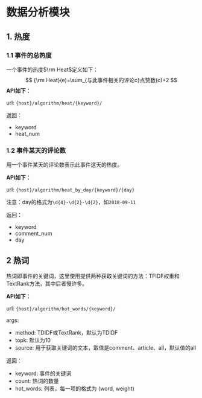 # 数据分析模块

## 1. 热度

### 1.1 事件的总热度

一个事件的热度$\rm Heat$定义如下：
$$
{\rm Heat}(e)=\sum_{与此事件相关的评论c}点赞数(c)+2
$$
**API如下：**

url: `{host}/algorithm/heat/{keyword}/`

返回：

- keyword
- heat_num

### 1.2 事件某天的评论数

用一个事件某天的评论数表示此事件这天的热度。

**API如下：**

url: `{host}/algorithm/heat_by_day/{keyword}/{day}`

注意：day的格式为`\d{4}-\d{2}-\d{2}`，如`2018-09-11`

返回：

- keyword
- comment_num
- day

## 2 热词

热词即事件的关键词，这里使用提供两种获取关键词的方法：TFIDF权重和TextRank方法，其中后者慢许多。

**API如下：**

url: `{host}/algorithm/hot_words/{keyword}/`

args:

- method: TDIDF或TextRank，默认为TDIDF
- topk: 默认为10
- source: 用于获取关键词的文本，取值是comment、article、all，默认值的all

返回：

- keyword: 事件的关键词
- count: 热词的数量
- hot_words: 列表，每一项的格式为 (word, weight)

